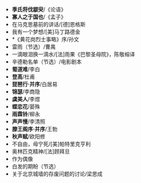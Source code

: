 <!-- available scan (not clear): https://www.yixuela.com/books/yuwen/sjb/sjbywbx4/9131.html -->
* **季氏将伐颛臾**/《论语》
* **寡人之于国也**/《孟子》
* 在马克思墓前的讲话/[德]恩格斯
* 我有一个梦想/[美]马丁路德金
* *《黄花岗烈士事略》序/孙文
* 雷雨（节选）/曹禺
* 一滴眼泪换一滴水/[法]雨果《巴黎圣母院》，陈敬榕译
* 辛德勒名单（节选）/电影剧本
* **蜀道难**/李白
* **登高**/杜甫
* **琵琶行·并序**/白居易
* **锦瑟**/李商隐
* **虞美人**/李煜
* **蝶恋花**/晏殊
* **雨霖铃**/柳永
* **声声慢**/李清照
* **滕王阁序·并序**/王勃
* **秋声赋**/欧阳修
* 不自由，毋宁死/[美]帕特里克亨利
* 奥林匹克精神/[法]顾拜旦
* 作为偶像
* 白发的期盼（节选）
* 关于北京城墙的存废问题的讨论/梁思成
